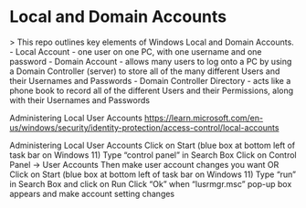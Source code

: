 <h1>Local and Domain Accounts</h1>>
This repo outlines key elements of Windows Local and Domain Accounts.
	- Local Account - one user on one PC, with one username and one password
	- Domain Account - allows many users to log onto a PC by using a Domain Controller (server) to store all of the many different Users and their Usernames and Passwords
	- Domain Controller Directory - acts like a phone book to record all of the different Users and their Permissions, along with their Usernames and Passwords

Administering Local User Accounts	https://learn.microsoft.com/en-us/windows/security/identity-protection/access-control/local-accounts

Administering Local User Accounts
	Click on Start (blue box at bottom left of task bar on Windows 11)
		Type “control panel” in Search Box
		Click on Control Panel -> User Accounts 
		Then make user account changes you want
    OR
	Click on Start (blue box at bottom left of task bar on Windows 11) 
	Type “run” in Search Box and click on Run
	Click “Ok” when “lusrmgr.msc” pop-up box appears and make account setting changes
